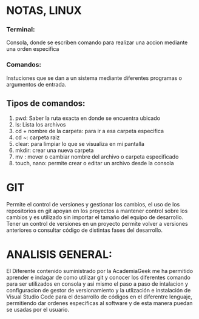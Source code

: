# NOTAS, LINUX 
 
### Terminal: 
Consola, donde se escriben comando para realizar una accion mediante una orden especifica

### Comandos: 
Instuciones que se dan a un sistema mediante diferentes programas o argumentos de entrada. 


## Tipos de comandos: 
1. pwd: Saber la ruta exacta en donde se encuentra ubicado
2. ls: Lista los archivos
3. cd + nombre de la carpeta: para ir a esa carpeta especifica
4. cd ~: carpeta raiz
5. clear: para limpiar lo que se visualiza en mi pantalla 
6. mkdir: crear una nueva carpeta 
7. mv <nombre>: mover o cambiar nombre del archivo o carpeta especificado
8. touch, nano: permite crear o editar un archivo desde la consola

# GIT 

Permite el control de versiones y gestionar los cambios, el uso de los repositorios en git apoyan en los proyectos a mantener control sobre los cambios y es utilizado sin importar el tamaño del equipo de desarrollo. Tener un control de versiones en un proyecto permite volver a versiones anteriores o consultar código de distintas fases del desarrollo.

# ANALISIS GENERAL: 

El Diferente contenido suministrado por la AcademiaGeek me ha permitido aprender e indagar de como utilizar git y conocer los diferentes comando para ser utilizados en consola y asi mismo el paso a paso de intalacion y configuracion de gestor de versionamiento y la utlización e instalación de Visual Studio Code para el desarrollo de códigos en el diferentre lenguaje, permitiendo dar ordenes especificas al software y de esta manera puedan se usadas por el usuario. 

